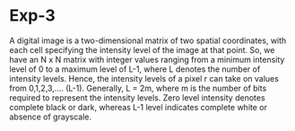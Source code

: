 # Exp-3

A digital image is a two-dimensional matrix of two spatial coordinates, with each cell specifying the intensity level of the image at that point. So, we have an N x N matrix with integer values ranging from a minimum intensity level of 0 to a maximum level of L-1, where L denotes the number of intensity levels. Hence, the intensity levels of a pixel r can take on values from 0,1,2,3,…. (L-1). Generally, L = 2m, where m is the number of bits required to represent the intensity levels. Zero level intensity denotes complete black or dark, whereas L-1 level indicates complete white or absence of grayscale. 
